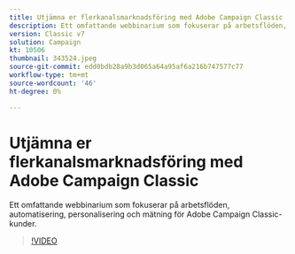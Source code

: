 ```yaml
---
title: Utjämna er flerkanalsmarknadsföring med Adobe Campaign Classic
description: Ett omfattande webbinarium som fokuserar på arbetsflöden, automatisering, personalisering och mätning för Adobe Campaign Classic-kunder.
version: Classic v7
solution: Campaign
kt: 10506
thumbnail: 343524.jpeg
source-git-commit: edd0bdb28a9b3d065a64a95af6a216b747577c77
workflow-type: tm+mt
source-wordcount: '46'
ht-degree: 0%

---
```


# Utjämna er flerkanalsmarknadsföring med Adobe Campaign Classic

Ett omfattande webbinarium som fokuserar på arbetsflöden, automatisering, personalisering och mätning för Adobe Campaign Classic-kunder.

>[!VIDEO](https://video.tv.adobe.com/v/343524/?quality=12&learn=on)
